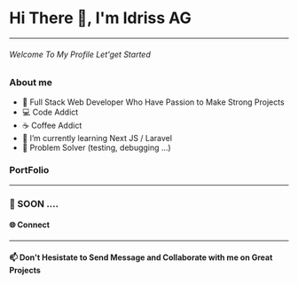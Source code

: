 <h1>Hi There 👋, I'm Idriss AG </h1>
<hr>
<h6>Welcome To My Profile  Let'get Started</h6>

<h3>About me</h3>
<ul>
  <li>🧙 Full Stack Web Developer Who Have Passion to Make Strong Projects</li>
  <li>💻 Code Addict</li>
  <li>☕ Coffee Addict</li>
  <li>🌱 I’m currently learning Next JS / Laravel</li>
  <li>🧪 Problem Solver (testing, debugging ...)</li>
</ul>
<h3>PortFolio</h3>
<hr>
<h3>🚀 SOON ....</h3>
<h4>🌐 Connect</h4>
<hr>
<h4> 📫 Don't Hesistate to Send Message  and Collaborate with me on Great Projects</h4>





